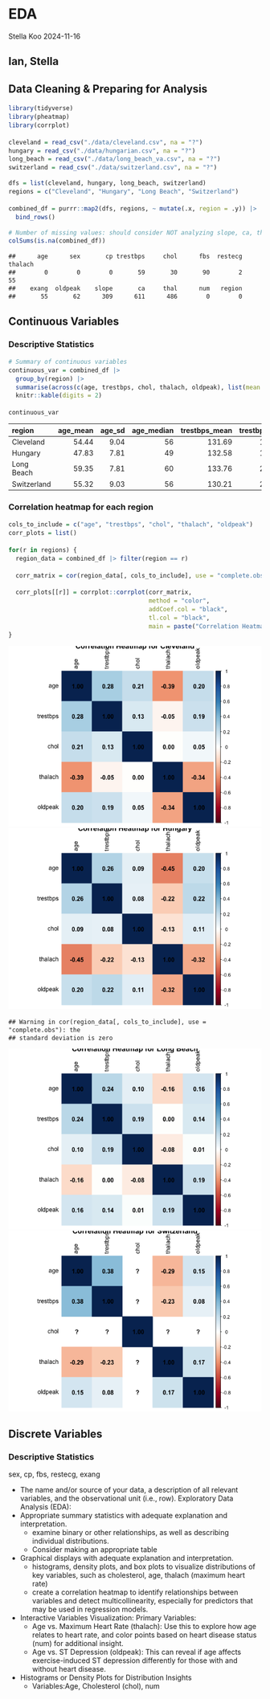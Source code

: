 EDA
================
Stella Koo
2024-11-16

## Ian, Stella

## Data Cleaning & Preparing for Analysis

``` r
library(tidyverse)
library(pheatmap)
library(corrplot)

cleveland = read_csv("./data/cleveland.csv", na = "?")
hungary = read_csv("./data/hungarian.csv", na = "?")
long_beach = read_csv("./data/long_beach_va.csv", na = "?")
switzerland = read_csv("./data/switzerland.csv", na = "?")
```

``` r
dfs = list(cleveland, hungary, long_beach, switzerland)
regions = c("Cleveland", "Hungary", "Long Beach", "Switzerland")

combined_df = purrr::map2(dfs, regions, ~ mutate(.x, region = .y)) |>
  bind_rows()
```

``` r
# Number of missing values: should consider NOT analyzing slope, ca, thal
colSums(is.na(combined_df))
```

    ##      age      sex       cp trestbps     chol      fbs  restecg  thalach 
    ##        0        0        0       59       30       90        2       55 
    ##    exang  oldpeak    slope       ca     thal      num   region 
    ##       55       62      309      611      486        0        0

## Continuous Variables

### Descriptive Statistics

``` r
# Summary of continuous variables 
continuous_var = combined_df |>
  group_by(region) |>
  summarise(across(c(age, trestbps, chol, thalach, oldpeak), list(mean = mean, sd = sd, median = median), na.rm = TRUE)) |>
  knitr::kable(digits = 2)

continuous_var
```

| region      | age_mean | age_sd | age_median | trestbps_mean | trestbps_sd | trestbps_median | chol_mean | chol_sd | chol_median | thalach_mean | thalach_sd | thalach_median | oldpeak_mean | oldpeak_sd | oldpeak_median |
|:------------|---------:|-------:|-----------:|--------------:|------------:|----------------:|----------:|--------:|------------:|-------------:|-----------:|---------------:|-------------:|-----------:|---------------:|
| Cleveland   |    54.44 |   9.04 |         56 |        131.69 |       17.60 |             130 |    246.69 |   51.78 |         241 |       149.61 |      22.88 |            153 |         1.04 |       1.16 |            0.8 |
| Hungary     |    47.83 |   7.81 |         49 |        132.58 |       17.63 |             130 |    250.85 |   67.66 |         243 |       139.13 |      23.59 |            140 |         0.59 |       0.91 |            0.0 |
| Long Beach  |    59.35 |   7.81 |         60 |        133.76 |       21.54 |             130 |    178.75 |  114.04 |         216 |       122.80 |      21.99 |            120 |         1.32 |       1.11 |            1.5 |
| Switzerland |    55.32 |   9.03 |         56 |        130.21 |       22.56 |             125 |      0.00 |    0.00 |           0 |       121.56 |      25.98 |            121 |         0.65 |       1.06 |            0.3 |

### Correlation heatmap for each region

``` r
cols_to_include = c("age", "trestbps", "chol", "thalach", "oldpeak")
corr_plots = list()

for(r in regions) {
  region_data = combined_df |> filter(region == r)
  
  corr_matrix = cor(region_data[, cols_to_include], use = "complete.obs")
  
  corr_plots[[r]] = corrplot::corrplot(corr_matrix, 
                                       method = "color", 
                                       addCoef.col = "black", 
                                       tl.col = "black", 
                                       main = paste("Correlation Heatmap for", r))
}
```

![](EDA_files/figure-gfm/unnamed-chunk-5-1.png)<!-- -->![](EDA_files/figure-gfm/unnamed-chunk-5-2.png)<!-- -->

    ## Warning in cor(region_data[, cols_to_include], use = "complete.obs"): the
    ## standard deviation is zero

![](EDA_files/figure-gfm/unnamed-chunk-5-3.png)<!-- -->![](EDA_files/figure-gfm/unnamed-chunk-5-4.png)<!-- -->

## Discrete Variables

### Descriptive Statistics

sex, cp, fbs, restecg, exang

- The name and/or source of your data, a description of all relevant
  variables, and the observational unit (i.e., row). Exploratory Data
  Analysis (EDA):
- Appropriate summary statistics with adequate explanation and
  interpretation.
  - examine binary or other relationships, as well as describing
    individual distributions.
  - Consider making an appropriate table
- Graphical displays with adequate explanation and interpretation.
  - histograms, density plots, and box plots to visualize distributions
    of key variables, such as cholesterol, age, thalach (maximum heart
    rate)
  - create a correlation heatmap to identify relationships between
    variables and detect multicollinearity, especially for predictors
    that may be used in regression models.
- Interactive Variables Visualization: Primary Variables:
  - Age vs. Maximum Heart Rate (thalach): Use this to explore how age
    relates to heart rate, and color points based on heart disease
    status (num) for additional insight.
  - Age vs. ST Depression (oldpeak): This can reveal if age affects
    exercise-induced ST depression differently for those with and
    without heart disease.
- Histograms or Density Plots for Distribution Insights
  - Variables:Age, Cholesterol (chol), num
